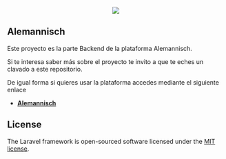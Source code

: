 <p align="center"><img src="https://laravel.com/assets/img/components/logo-laravel.svg"></p>

## Alemannisch

Este proyecto es la parte Backend de la plataforma Alemannisch.

Si te interesa saber más sobre el proyecto te invito a que te eches un clavado a este repositorio.

De igual forma si quieres usar la plataforma accedes mediante el siguiente enlace

- **[Alemannisch](http://alemannisch.eichgi.com)**

## License

The Laravel framework is open-sourced software licensed under the [MIT license](http://opensource.org/licenses/MIT).
